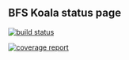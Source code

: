 ## BFS Koala status page

[![build status](https://gitlab.intranet.terrestris.de/terrestris/bfs_koala/badges/master/build.svg)](https://gitlab.intranet.terrestris.de/terrestris/bfs_koala/commits/master)

[![coverage report](https://gitlab.intranet.terrestris.de/terrestris/bfs_koala/badges/master/coverage.svg)](https://gitlab.intranet.terrestris.de/terrestris/bfs_koala/commits/master)
